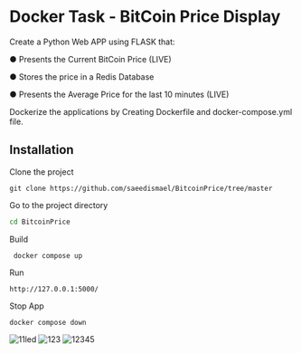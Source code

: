 # Docker Task - BitCoin Price Display

Create a Python Web APP using FLASK that:

● Presents the Current BitCoin Price (LIVE)

● Stores the price in a Redis Database

● Presents the Average Price for the last 10 minutes (LIVE)

Dockerize the applications by Creating Dockerfile and docker-compose.yml file.

## Installation
Clone the project
```
git clone https://github.com/saeedismael/BitcoinPrice/tree/master
```
Go to the project directory
```bash
cd BitcoinPrice
``` 
Build
```
 docker compose up
```
Run
```
http://127.0.0.1:5000/
```
Stop App 
```
docker compose down
```
![11led](https://user-images.githubusercontent.com/49121054/179416716-ddf9e8fe-f371-4e96-adfb-e1e5322c77c0.jpg)
![123](https://user-images.githubusercontent.com/49121054/179416721-68fe85c6-c924-461f-b192-006680619ee5.jpg)
![12345](https://user-images.githubusercontent.com/49121054/179416723-4596be2a-106c-4379-a64a-a35b74ab100b.jpg)


